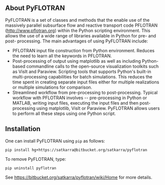 ## About PyFLOTRAN ##
PyFLOTRAN is a set of classes and methods that the enable use of the massively parallel subsurface flow and reactive transport code PFLOTRAN (http://www.pflotran.org) within the Python scripting environment. This allows the use of a wide range of libraries available in Python for pre- and post- processing. The main advantages of using PyFLOTRAN include:

* PFLOTRAN input file construction from Python environment. Reduces the need to learn all the keywords in PFLOTRAN.
* Post-processing of output using matplotlib as well as including Python-based commandline calls to the open-source visualization toolkits such as VisIt and Paraview.
Scripting tools that supports Python's built-in multi-processing capabilities for batch simulations. This reduces the time spent in creating separate input files either for multiple realizations or multiple simulations for comparison.
* Streamlined workflow from pre-processing to post-processing. Typical workflow with PFLOTRAN involves -- pre-processing in Python or MATLAB, writing input files, executing the input files and then post-processing using matplotlib, VisIt or Paraview. PyFLOTRAN allows users to perform all these steps using one Python script.


## Installation ##

One can install PyFLOTRAN using ``pip`` as follows:

``pip install hg+https://satkarra@bitbucket.org/satkarra/pyflotran``

To remove PyFLOTRAN, type:

``pip uninstall pyflotran``

See https://bitbucket.org/satkarra/pyflotran/wiki/Home for more details.